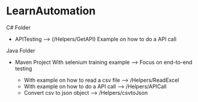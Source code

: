 # LearnAutomation

C# Folder
- APITesting --> (/Helpers/GetAPI)
  Example on how to do a API call

Java Folder
- Maven Project 
  With selenium training example --> Focus on end-to-end testing
  
  - With example on how to read a csv file --> /Helpers/ReadExcel
  - With example on how to do a API call  --> /Helpers/APICall
  - Convert csv to json object --> /Helpers/csvtoJson

